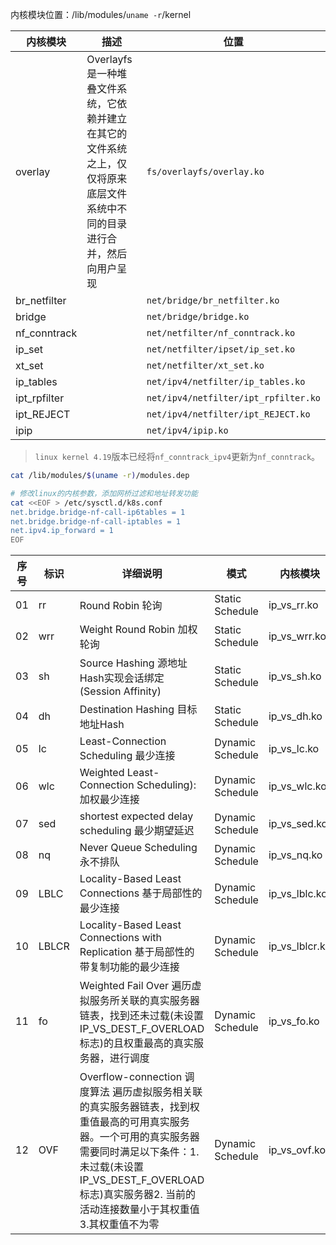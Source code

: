 内核模块位置：/lib/modules/`uname -r`/kernel

内核模块 | 描述 | 位置
-------|------|-----
overlay | Overlayfs是一种堆叠文件系统，它依赖并建立在其它的文件系统之上，仅仅将原来底层文件系统中不同的目录进行合并，然后向用户呈现 | `fs/overlayfs/overlay.ko`
br_netfilter | | `net/bridge/br_netfilter.ko`
bridge || `net/bridge/bridge.ko`
nf_conntrack || `net/netfilter/nf_conntrack.ko`
ip_set || `net/netfilter/ipset/ip_set.ko`
xt_set || `net/netfilter/xt_set.ko`
ip_tables || `net/ipv4/netfilter/ip_tables.ko`
ipt_rpfilter || `net/ipv4/netfilter/ipt_rpfilter.ko`
ipt_REJECT || `net/ipv4/netfilter/ipt_REJECT.ko`
ipip || `net/ipv4/ipip.ko`


> `linux kernel 4.19`版本已经将`nf_conntrack_ipv4`更新为`nf_conntrack`。


```bash
cat /lib/modules/$(uname -r)/modules.dep

# 修改linux的内核参数，添加网桥过滤和地址转发功能
cat <<EOF > /etc/sysctl.d/k8s.conf
net.bridge.bridge-nf-call-ip6tables = 1
net.bridge.bridge-nf-call-iptables = 1
net.ipv4.ip_forward = 1
EOF
```



序号 | 标识 | 详细说明 | 模式 | 内核模块
----|------|--------|------|--------
01 | rr | Round Robin 轮询 | Static Schedule | ip_vs_rr.ko
02 | wrr | Weight Round Robin 加权轮询 | Static Schedule | ip_vs_wrr.ko
03 | sh | Source Hashing 源地址Hash实现会话绑定(Session Affinity) | Static Schedule | ip_vs_sh.ko
04 | dh | Destination Hashing 目标地址Hash | Static Schedule | ip_vs_dh.ko
05 | lc | Least-Connection Scheduling 最少连接 | Dynamic Schedule | ip_vs_lc.ko
06 | wlc | Weighted Least-Connection Scheduling):加权最少连接 | Dynamic Schedule | ip_vs_wlc.ko
07 | sed | shortest expected delay scheduling 最少期望延迟 | Dynamic Schedule | ip_vs_sed.ko
08 | nq | Never Queue Scheduling 永不排队 | Dynamic Schedule | ip_vs_nq.ko
09 | LBLC | Locality-Based Least Connections 基于局部性的最少连接 | Dynamic Schedule | ip_vs_lblc.ko
10 | LBLCR | Locality-Based Least Connections with Replication 基于局部性的带复制功能的最少连接 | Dynamic Schedule | ip_vs_lblcr.ko
11 | fo | Weighted Fail Over 遍历虚拟服务所关联的真实服务器链表，找到还未过载(未设置IP_VS_DEST_F_OVERLOAD标志)的且权重最高的真实服务器，进行调度 | Dynamic Schedule | ip_vs_fo.ko
12 | OVF | Overflow-connection 调度算法 遍历虚拟服务相关联的真实服务器链表，找到权重值最高的可用真实服务器。一个可用的真实服务器需要同时满足以下条件：1. 未过载(未设置IP_VS_DEST_F_OVERLOAD标志)真实服务器2. 当前的活动连接数量小于其权重值 3.其权重值不为零 | Dynamic Schedule | ip_vs_ovf.ko





